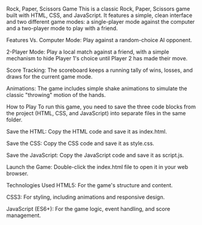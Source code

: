 Rock, Paper, Scissors Game
This is a classic Rock, Paper, Scissors game built with HTML, CSS, and JavaScript. It features a simple, clean interface and two different game modes: a single-player mode against the computer and a two-player mode to play with a friend.

Features
Vs. Computer Mode: Play against a random-choice AI opponent.

2-Player Mode: Play a local match against a friend, with a simple mechanism to hide Player 1's choice until Player 2 has made their move.

Score Tracking: The scoreboard keeps a running tally of wins, losses, and draws for the current game mode.

Animations: The game includes simple shake animations to simulate the classic "throwing" motion of the hands.

How to Play
To run this game, you need to save the three code blocks from the project (HTML, CSS, and JavaScript) into separate files in the same folder.

Save the HTML: Copy the HTML code and save it as index.html.

Save the CSS: Copy the CSS code and save it as style.css.

Save the JavaScript: Copy the JavaScript code and save it as script.js.

Launch the Game: Double-click the index.html file to open it in your web browser.

Technologies Used
HTML5: For the game's structure and content.

CSS3: For styling, including animations and responsive design.

JavaScript (ES6+): For the game logic, event handling, and score management.
